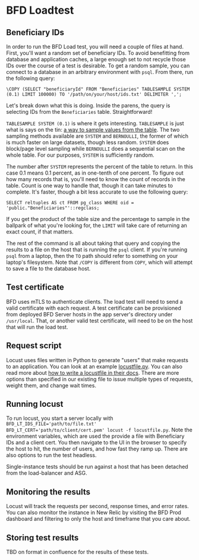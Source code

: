 # BFD Loadtest

## Beneficiary IDs
In order to run the BFD Load test, you will need a couple of files at hand. First, you'll want a random set of beneficiary IDs. To avoid benefitting from database and application caches, a large enough set to not recycle those IDs over the course of a test is desirable. To get a random sample, you can connect to a database in an arbitrary environment with `psql`. From there, run the following query:
```
\COPY (SELECT "beneficiaryId" FROM "Beneficiaries" TABLESAMPLE SYSTEM (0.1) LIMIT 100000) TO '/path/on/your/host/ids.txt' DELIMITER ',';
```
Let's break down what this is doing. Inside the parens, the query is selecting IDs from the `Beneficiaries` table. Straightforward! 

`TABLESAMPLE SYSTEM (0.1)` is where it gets interesting. `TABLESAMPLE` is just what is says on the tin: [a way to sample values from the table](https://www.postgresql.org/docs/11/tablesample-method.html). The two sampling methods available are `SYSTEM` and `BERNOULLI`, the former of which is much faster on large datasets, though less random. `SYSTEM` does block/page level sampling while `BERNOULLI` does a sequential scan on the whole table. For our purposes, `SYSTEM` is sufficiently random. 

The number after `SYSTEM` represents the percent of the table to return. In this case 0.1 means 0.1 percent, as in one-tenth of one percent. To figure out how many records that is, you'll need to know the count of records in the table. Count is one way to handle that, though it can take minutes to complete. It's faster, though a bit less accurate to use the following query:
```
SELECT reltuples AS ct FROM pg_class WHERE oid = 'public."Beneficiaries"'::regclass;
```
If you get the product of the table size and the percentage to sample in the ballpark of what you're looking for, the `LIMIT` will take care of returning an exact count, if that matters.

The rest of the command is all about taking that query and copying the results to a file on the host that is running the `psql` client. If you're running `psql` from a laptop, then the `TO` path should refer to something on your laptop's filesystem. Note that `/COPY` is different from `COPY`, which will attempt to save a file to the database host.

## Test certificate
BFD uses mTLS to authenticate clients. The load test will need to send a valid certificate with each request. A test certificate can be provisioned from deployed BFD Server hosts in the app server's directory under `/usr/local`. That, or another valid test certificate, will need to be on the host that will run the load test.

## Request script
Locust uses files written in Python to generate "users" that make requests to an application. You can look at an example [locustfile.py](./locustfile.py).
You can also read more about [how to write a locustfile in their docs](https://docs.locust.io/en/stable/writing-a-locustfile.html). There are more options than specified in our existing file to issue multiple types of requests, weight them, and change wait times. 

## Running locust
To run locust, you start a server locally with `BFD_LT_IDS_FILE='path/to/file.txt' BFD_LT_CERT='path/to/client/cert.pem' locust -f locustfile.py`. Note the environment variables, which are used the provide a file with Beneficiary IDs and a client cert. You then navigate to the UI in the browser to specify the host to hit, the number of users, and how fast they ramp up. There are also options to run the test headless.

Single-instance tests should be run against a host that has been detached from the load-balancer and ASG.

## Monitoring the results
Locust will track the requests per second, response times, and error rates. You can also monitor the instance in New Relic by visiting the BFD Prod dashboard and filtering to only the host and timeframe that you care about.

## Storing test results
TBD on format in confluence for the results of these tests.
